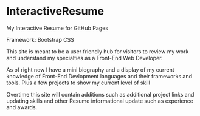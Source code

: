 # InteractiveResume
My Interactive Resume for GitHub Pages

Framework: Bootstrap CSS

This site is meant to be a user friendly hub for visitors to review my work and understand my specialties
as a Front-End Web Developer.

As of right now I have a mini biography and a display of my current knowledge of Front-End Devlopment languages and their frameworks and tools. Plus a few projects to show my current level of skill

Overtime this site will contain additions such as additional project links and updating skills and other
Resume informational update such as experience and awards.


